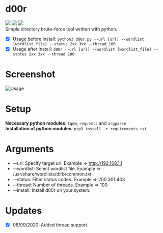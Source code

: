 # d00r
<img src="https://img.shields.io/badge/-Linux-black?style=for-the-badge&logo=Linux&logoColor=white"> <img src="https://img.shields.io/badge/-Python-black?style=for-the-badge&logo=python&logoColor=white"> <img src="https://img.shields.io/badge/-Terminal-black?style=for-the-badge&logo=GNU%20Bash&logoColor=white">
<br>Simple directory brute-force tool written with python.<br>

- [X] Usage before install: ```python3 d00r.py --url [url] --wordlist [wordlist_file] --status 2xx 3xx --thread 100```
- [X] Usage after install: ```d00r --url [url] --wordlist [wordlist_file] --status 2xx 3xx --thread 100```

# Screenshot
![Usage](.animations/Screenshot.png)

# Setup
<b>Necessary python modules</b>: ```tqdm```, ```requests``` and ```argparse```<br>
<b>Installation of python modules</b>: ```pip3 install -r requirements.txt```<br>

# Arguments  
- --url: Specify target url. Example => http://192.168.1.1
- --wordlist: Select wordlist file. Example => /usr/share/wordlists/dirb/common.txt
- --status: Filter status codes. Example => 200 301 403
- --thread: Number of threads. Example => 100
- --install: Install d00r on your system.

# Updates
- [X] 06/09/2020: Added thread support.
